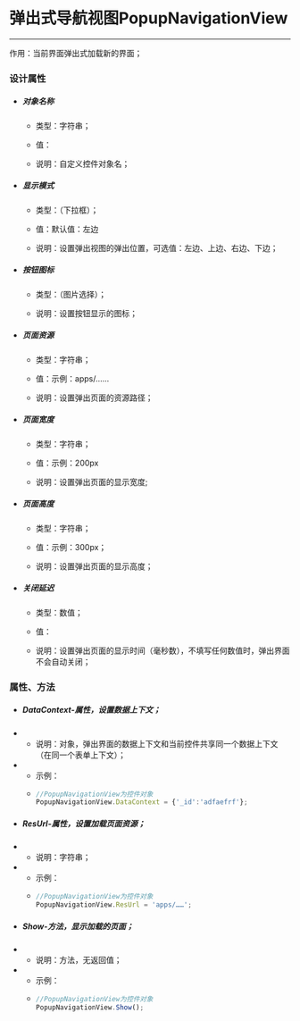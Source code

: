 # 弹出式导航视图PopupNavigationView

---

作用：当前界面弹出式加载新的界面；

### 设计属性

* ##### 对象名称

  * 类型：字符串；

  * 值：

  * 说明：自定义控件对象名；
* ##### 显示模式

  * 类型：（下拉框）；

  * 值：默认值：左边

  * 说明：设置弹出视图的弹出位置，可选值：左边、上边、右边、下边；
* ##### 按钮图标

  * 类型：（图片选择）；

  * 说明：设置按钮显示的图标；
* ##### 页面资源

  * 类型：字符串；

  * 值：示例：apps/……

  * 说明：设置弹出页面的资源路径；
* ##### 页面宽度

  * 类型：字符串；

  * 值：示例：200px

  * 说明：设置弹出页面的显示宽度;
* ##### 页面高度

  * 类型：字符串；

  * 值：示例：300px；

  * 说明：设置弹出页面的显示高度；
* ##### 关闭延迟

  * 类型：数值；

  * 值：

  * 说明：设置弹出页面的显示时间（毫秒数），不填写任何数值时，弹出界面不会自动关闭；

### 属性、方法

* ##### DataContext-属性，设置数据上下文；
* * 说明：对象，弹出界面的数据上下文和当前控件共享同一个数据上下文（在同一个表单上下文）；
* * 示例：
  * ```js
    //PopupNavigationView为控件对象
    PopupNavigationView.DataContext = {'_id':'adfaefrf'};
    ```

* ##### ResUrl-属性，设置加载页面资源；
* * 说明：字符串；
* * 示例：
  * ```js
    //PopupNavigationView为控件对象
    PopupNavigationView.ResUrl = 'apps/……';
    ```

* ##### Show-方法，显示加载的页面；
* * 说明：方法，无返回值；
* * 示例：
  * ```js
    //PopupNavigationView为控件对象
    PopupNavigationView.Show();
    ```




